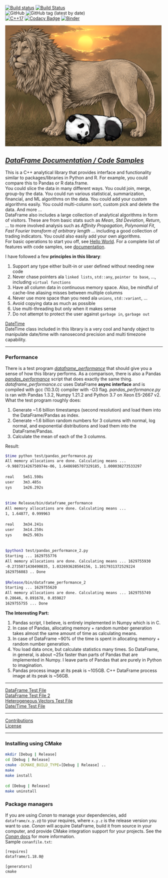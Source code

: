 <!--
Copyright (c) 2019-2022, Hossein Moein
All rights reserved.

Redistribution and use in source and binary forms, with or without
modification, are permitted provided that the following conditions are met:
* Redistributions of source code must retain the above copyright
notice, this list of conditions and the following disclaimer.
* Redistributions in binary form must reproduce the above copyright
notice, this list of conditions and the following disclaimer in the
documentation and/or other materials provided with the distribution.
* Neither the name of Hossein Moein and/or the DataFrame nor the
names of its contributors may be used to endorse or promote products
derived from this software without specific prior written permission.

THIS SOFTWARE IS PROVIDED BY THE COPYRIGHT HOLDERS AND CONTRIBUTORS "AS IS" AND
ANY EXPRESS OR IMPLIED WARRANTIES, INCLUDING, BUT NOT LIMITED TO, THE IMPLIED
WARRANTIES OF MERCHANTABILITY AND FITNESS FOR A PARTICULAR PURPOSE ARE
DISCLAIMED. IN NO EVENT SHALL Hossein Moein BE LIABLE FOR ANY
DIRECT, INDIRECT, INCIDENTAL, SPECIAL, EXEMPLARY, OR CONSEQUENTIAL DAMAGES
(INCLUDING, BUT NOT LIMITED TO, PROCUREMENT OF SUBSTITUTE GOODS OR SERVICES;
LOSS OF USE, DATA, OR PROFITS; OR BUSINESS INTERRUPTION) HOWEVER CAUSED AND
ON ANY THEORY OF LIABILITY, WHETHER IN CONTRACT, STRICT LIABILITY, OR TORT
(INCLUDING NEGLIGENCE OR OTHERWISE) ARISING IN ANY WAY OUT OF THE USE OF THIS
SOFTWARE, EVEN IF ADVISED OF THE POSSIBILITY OF SUCH DAMAGE.
-->
[![Build status](https://ci.appveyor.com/api/projects/status/hjw01qui3bvxs8yi?svg=true)](https://ci.appveyor.com/project/hosseinmoein/dataframe)
[![Build Status](https://travis-ci.org/hosseinmoein/DataFrame.svg?branch=master)](https://travis-ci.org/hosseinmoein/DataFrame)<BR>
![GitHub](https://img.shields.io/github/license/hosseinmoein/DataFrame.svg?color=red&style=popout)
![GitHub tag (latest by date)](https://img.shields.io/github/tag-date/hosseinmoein/DataFrame.svg?color=blue&label=Official%20Release&style=popout)<BR>
[![C++17](https://img.shields.io/badge/C%2B%2B-17-blue.svg)](https://isocpp.org/std/the-standard )
[![Codacy Badge](https://api.codacy.com/project/badge/Grade/db646376a4014c3788c7224e670fe451)](https://app.codacy.com/manual/hosseinmoein/DataFrame?utm_source=github.com&utm_medium=referral&utm_content=hosseinmoein/DataFrame&utm_campaign=Badge_Grade_Dashboard)
[![Binder](https://mybinder.org/badge_logo.svg)](https://mybinder.org/v2/gh/hosseinmoein/DataFrame/master)
<!--
[![HitCount](http://hits.dwyl.io/hosseinmoein/DataFrame.svg)](http://hits.dwyl.io/hosseinmoein/DataFrame)
-->

<img src="docs/pandalion.png" alt="drawing" width="500"/>

## [*DataFrame Documentation / Code Samples*](https://htmlpreview.github.io/?https://github.com/hosseinmoein/DataFrame/blob/master/docs/HTML/DataFrame.html)
This is a C++ analytical library that provides interface and functionality similar to packages/libraries in Python and R. For example, you could compare this to Pandas or R data.frame.<BR>
You could slice the data in many different ways. You could join, merge, group-by the data. You could run various statistical, summarization, financial, and ML algorithms on the data. You could add your custom algorithms easily. You could multi-column sort, custom pick and delete the data. And more …<BR>
DataFrame also includes a large collection of analytical algorithms in form of visitors. These are from basic stats such as <I>Mean</I>, <I>Std Deviation</I>, <I>Return</I>, … to more involved analysis such as <I>Affinity Propagation</I>, <I>Polynomial Fit</I>, <I>Fast Fourier transform of arbitrary length</I> … including a good collection of trading indicators. You could also easily add your own algorithms.<BR>
For basic operations to start you off, see [Hello World](test/hello_world.cc). For a complete list of features with code samples, see [documentation](https://htmlpreview.github.io/?https://github.com/hosseinmoein/DataFrame/blob/master/docs/HTML/DataFrame.html).

I have followed a few <B>principles in this library</B>:<BR>

1.  Support any type either built-in or user defined without needing new code
2.  Never chase pointers ala `linked lists`, `std::any`, `pointer to base`, ..., including `virtual functions`
3.  Have all column data in continuous memory space. Also, be mindful of cache-line aliasing misses between multiple columns
4.  Never use more space than you need ala `unions`, `std::variant`, ...
5.  Avoid copying data as much as possible
6.  Use multi-threading but only when it makes sense
7.  Do not attempt to protect the user against `garbage in`, `garbage out`

[DateTime](docs/DateTimeDoc.pdf)<BR>
DateTime class included in this library is a very cool and handy object to manipulate date/time with nanosecond precision and multi timezone capability.<BR>

---

### Performance
There is a test program [_dataframe_performance_](test/dataframe_performance.cc) that should give you a sense of how this library performs. As a comparison, there is also a Pandas [_pandas_performance_](test/pandas_performance.py) script that does exactly the same thing.<BR>
<I>dataframe_performance.cc</I> uses DataFrame <B>async interface</B> and is compiled with gcc (10.3.0) compiler with -O3 flag. <I>pandas_performance.py</I> is ran with Pandas 1.3.2, Numpy 1.21.2 and Python 3.7 on Xeon E5-2667 v2. What the test program roughly does:<BR>

1.  Generate ~1.6 billion timestamps (second resolution) and load them into the DataFrame/Pandas as index.<BR>
2.  Generate ~1.6 billion random numbers for 3 columns with normal, log normal, and exponential distributions and load them into the DataFrame/Pandas.<BR>
3.  Calculate the mean of each of the 3 columns.<BR>

Result:
```bash
$time python test/pandas_performance.py
All memory allocations are done. Calculating means ...
-9.988731426750974e-06, 1.6486985707329185, 1.000038273533297

real    5m51.598s
user    3m3.485s
sys     1m26.292s


$time Release/bin/dataframe_performance
All memory allocations are done. Calculating means ...
1, 1.64877, 0.999963
                                                                                                    
real    3m34.241s                                                                                                                      
user    3m14.250s
sys     0m25.983s
  

$python3 test/pandas_performance_2.py 
Starting ... 1629755776
All memory allocations are done. Calculating means ... 1629755930
-0.2735071430490835, 1.032693628504156, 1.1017931372529224
1629756083 .. Done

$Release/bin/dataframe_performance_2 
Starting ... 1629755620
All memory allocations are done. Calculating means ... 1629755749
0.28646, 0.891678, 0.859827
1629755755 ... Done

```
<B>The Interesting Part:</B><BR>
1.  Pandas script, I believe, is entirely implemented in Numpy which is in C.
2.  In case of Pandas, allocating memory + random number generation takes almost the same amount of time as calculating means.
3.  In case of DataFrame ~90% of the time is spent in allocating memory + random number generation.
4.  You load data once, but calculate statistics many times. So DataFrame, in general, is about ~25x faster than parts of Pandas that are implemented in Numpy. I leave parts of Pandas that are purely in Python to imagination.
5.  Pandas process image at its peak is ~105GB. C++ DataFrame process image at its peak is ~56GB.

---

[DataFrame Test File](test/dataframe_tester.cc)<BR>
[DataFrame Test File 2](test/dataframe_tester_2.cc)<BR>
[Heterogeneous Vectors Test File](test/vectors_tester.cc)<BR>
[Date/Time Test File](test/date_time_tester.cc)

---

[Contributions](docs/CONTRIBUTING.md)<BR>
[License](License)

---

### Installing using CMake
```bash
mkdir [Debug | Release]
cd [Debug | Release]
cmake -DCMAKE_BUILD_TYPE=[Debug | Release] ..
make
make install

cd [Debug | Release]
make uninstall
```

### Package managers
If you are using _Conan_ to manage your dependencies, add `dataframe/x.y.z@` to your requires, where `x.y.z` is the release version you want to use. _Conan_ will acquire DataFrame, build it from source in your computer, and provide CMake integration support for your projects. See the [_Conan_ docs](https://docs.conan.io/en/latest/) for more information.<BR> Sample `conanfile.txt`:

```text
[requires]
dataframe/1.18.0@

[generators]
cmake
```
